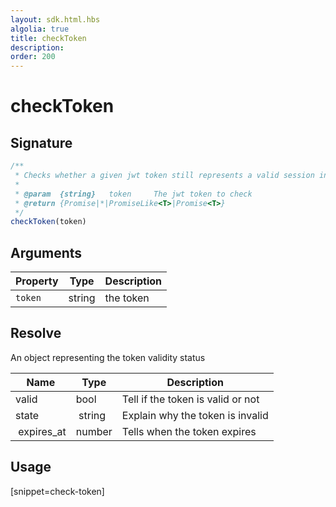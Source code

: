```yaml
---
layout: sdk.html.hbs
algolia: true
title: checkToken
description:
order: 200
---
```


# checkToken

## Signature

```javascript
/**
 * Checks whether a given jwt token still represents a valid session in Kuzzle.
 *
 * @param  {string}   token     The jwt token to check
 * @return {Promise|*|PromiseLike<T>|Promise<T>}
 */
checkToken(token)
```

## Arguments

| Property    | Type    | Description
|--------------|---------|-------------
| ``token`` | string | the token

## Resolve

An object representing the token validity status

| Name                | Type    | Description                                                                                                      
| ------------------- | ------- | -----------------------------------
| valid               | bool    | Tell if the token is valid or not
| state               | string  | Explain why the token is invalid
| expires_at          | number  | Tells when the token expires

## Usage

[snippet=check-token]
